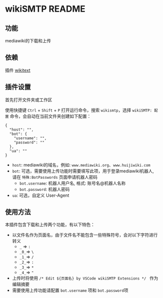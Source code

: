 # wikiSMTP README
## 功能

mediawiki的下载和上传

## 依赖

插件 [wikitext](https://marketplace.visualstudio.com/items?itemName=RoweWilsonFrederiskHolme.wikitext)

## 插件设置
首先打开文件夹或工作区

使用快捷键 `Ctrl` + `Shift` + `P` 打开运行命令，搜索 `wikismtp`，选择 `wikiSMTP: 配置` 命令，会自动在当前文件夹创建如下配置：
```
{
  "host": "",
  "bot": {
    "username": "",
    "password": ""
  },
  "ua": ""
}
```
* `host`: mediawiki的域名，例如: `www.mediawiki.org`、`www.huijiwiki.com`
* `bot`: 可选，需要使用上传功能时需要填写此项，用于登录mediawiki机器人, 请在 `特殊:BotPasswords` 页面申请机器人密码
	* `bot.username`: 机器人用户名, 格式: 账号名@机器人名称
	* `bot.password`: 机器人密码
* `ua`: 可选，自定义 User-Agent

## 使用方法
本插件包含下载和上传两个功能，有以下特色：
* 以文件名作为页面名，由于文件名不能包含一些特殊符号，会对以下字符进行转义
  * `_`  => `:`
  * `_0_`=> `\`
  * `_1_`=> `/`
  * `_2_`=> `:`
  * `_3_`=> `*`
  * `_4_`=> `"`
* 上传时将使用 `/* Edit ${页面名} by VSCode wikiSMTP Extensions */ ` 作为编辑摘要
* 需要使用上传功能请配置 `bot.username` 项和 `bot.password`项